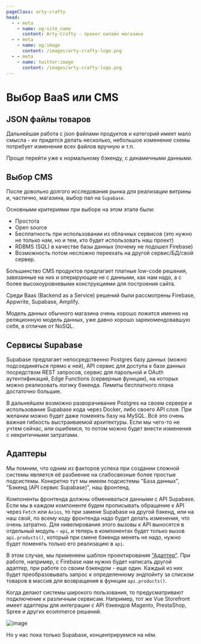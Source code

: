 ```yaml
---
pageClass: arty-crafty
head:
  - - meta
    - name: og:site_name
      content: Arty-Crafty - проект онлайн магазина
  - - meta
    - name: og:image
      content: /images/arty-crafty-logo.png
  - - meta
    - name: twitter:image
      content: /images/arty-crafty-logo.png
---
```


# Выбор BaaS или CMS

## JSON файлы товаров

Дальнейшая работа с json файлами продуктов и категорий имеет мало смысла - их придется делать несколько, небольшое изменение схемы потребует изменение всех файлов вручную и т.п.

Проще перейти уже к нормальному бэкенду, с динамичными данными.

## Выбор CMS

После довольно долгого исследования рынка для реализации витрины и, частично, магазина, выбор пал на `Supabase`.

Основными критериями при выборе на этом этапе были:

- Простота
- Open source
- Бесплатность при использовании из облачных сервисов (это нужно не только нам, но и тем, кто будет использовать наш проект)
- RDBMS (SQL) в качестве базы данных (почему не подошел Firebase)
- Возможность потом несложно переехать на другой сервис/БД/свой сервер.

Большинство CMS продуктов предлагает платные low-code решения, завязанные на них и оперирующие не с данными, как нам надо, а с более высокоуровневыми конструкциями для построения сайта.

Среди Baas (Backend as a Service) решений были рассмотрены Firebase, Appwrite, Supabase, Amplify.

Модель данных обычного магазина очень хорошо ложится именно на реляционную модель данных, уже давно хорошо зарекомендовавшую себя, в отличие от NoSQL.

## Сервисы Supabase

Supabase предлагает непосредственно Postgres базу данных (можно подсоединяться прямо к ней), API сервис для доступа к базе данных посредством REST запросов, сервис для парольной и OAuth аутентификаций, Edge Functions (серверные функции), на которых можно реализовать логику бэкенда. Лимиты бесплатного плана достаточно большие.

В дальнейшем возможно разворачивание Postgres на своем сервере и использование Supabase кода через Docker, либо своего API слоя. При желании можно будет даже поменять базу на MySQL. Всё это очень важная гибкость выстраиваемой архитектуры. Если мы чего-то не учтем сейчас, или ошибемся, то потом можно будет внести изменения с некритичными затратами.

## Адаптеры

Мы помним, что одним из факторов успеха при создании сложной системы является её разбиение на слабосвязные более простые подсистемы. Конкретно тут мы имеем подсистемы "База данных", "Бэкенд (API сервис Supabase)", наш фронтенд.

Компоненты фронтенда должны обмениваться данными с API Supabase. Если мы в каждом компоненте будем прописывать обращение к API через `Fetch` или `Axios`, то при замене Supabase на другой бэкенд, или на наш свой, по всему коду фронтенда надо будет делать изменения, что очень затратно. Для нивелирования этого вызовы к API выносятся в отдельный модуль - `api`, и теперь в компонентах будет только вызов `api.products()`, который при смене бэкенда менять не надо, нужно будет поменять только его реализацию в `api`.

В этом случае, мы применяем шаблон проектирования ["Адаптер"](https://ru.wikipedia.org/wiki/%D0%90%D0%B4%D0%B0%D0%BF%D1%82%D0%B5%D1%80_(%D1%88%D0%B0%D0%B1%D0%BB%D0%BE%D0%BD_%D0%BF%D1%80%D0%BE%D0%B5%D0%BA%D1%82%D0%B8%D1%80%D0%BE%D0%B2%D0%B0%D0%BD%D0%B8%D1%8F)). При работе, например, с Firebase нам нужно будет написать другой адаптер, при работе со своим бэкендом - еще один. Каждый из них будет преобразовывать запрос к определенному эндпойнту за списком товаров в массив для возвращения в функции `api.products()`.

Когда делают системы широкого пользования, то предусматривают подключение к различным сервисам. Например, тот же Vue Storefront имеет адаптеры для интеграции с API бэкендов Magento, PrestaShop, Spree и других ecommerce решений.

![image](/ru/arty-crafty/assets/images/baas-adapters.webp)

Но у нас пока только Supabase, концентрируемся на нём.
